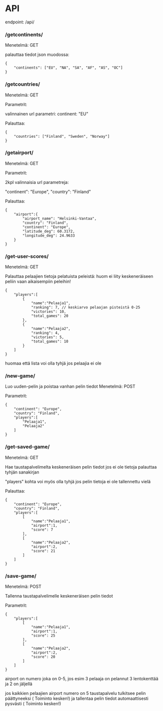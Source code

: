 






# API

endpoint: /api/


### /getcontinents/
Menetelmä: GET

palauttaa tiedot json muodossa:

```    
{
    "continents": ["EU", "NA", "SA", "AF", "AS", "OC"]
}
```

### /getcountries/
Menetelmä: GET

Parametrit:

valinnainen url parametri: continent: "EU"

Palauttaa:

```
{
    "countries": ["Finland", "Sweden", "Norway"]
}
```


### /getairport/
Menetelmä: GET

Parametrit:

2kpl valinnaisia url parametreja: 

"continent": "Europe",
"country": "Finland"


Palauttaa:

```
{
    "airport":{
        "airport_name": "Helsinki-Vantaa",
        "country": "Finland",
        "continent": "Europe",
        "latitude_deg": 60.3172,
        "longitude_deg": 24.9633 
    }
}
```




### /get-user-scores/
Menetelmä: GET

Palauttaa pelaajien tietoja pelatuista peleistä:
huom ei liity keskeneräiseen peliin vaan aikaisempiin peleihin!

```
{
    "players":[
        {
            "name":"Pelaaja1",
            "ranking": 7, // keskiarvo pelaajan pisteistä 0-25
            "victories": 10,
            "total_games": 20
        },
        {
            "name":"Pelaaja2",
            "ranking": 4,
            "victories": 5,
            "total_games": 10
        }
    ]
}
```

huomaa että lista voi olla tyhjä jos pelaajia ei ole


### /new-game/
Luo uuden-pelin ja poistaa vanhan pelin tiedot
Menetelmä: POST


Parametrit:

```
{
    "continent": "Europe",
    "country": "Finland",
    "players":[
        "Pelaaja1",
        "Pelaaja2"
    ]
}
```

### /get-saved-game/
Menetelmä: GET

Hae taustapalvelimelta keskeneräisen pelin tiedot
jos ei ole tietoja palauttaa tyhjän sanakirjan

"players" kohta voi myös olla tyhjä jos pelin tietoja ei ole tallennettu vielä

Palauttaa:
```
{
    "continent": "Europe",
    "country": "Finland",
    "players":[
        [
            "name":"Pelaaja1",
            "airport":1,          
            "score": 7 
        ],
        [
            "name":"Pelaaja2",
            "airport":2, 
            "score": 21
        ]
    ]
}
```



### /save-game/
Menetelmä: POST

Tallenna taustapalvelimelle keskeneräisen pelin tiedot

Parametrit:

```
{
    "players":[
        [
            "name":"Pelaaja1",
            "airport":1,           
            "score": 25 
        ],
        [
            "name":"Pelaaja2",
            "airport":2,
            "score": 20
        ]
    ]
}
```

airport on numero joka on 0-5,
jos esim 3 pelaaja on pelannut 3 lentokenttää ja 2 on jäljellä

jos kaikkien pelaajien airport numero on 5 taustapalvelu tulkitsee pelin päättyneeksi ( Toiminto kesken!)
ja tallentaa pelin tiedot automaattisesti pysvästi ( Toiminto kesken!)

